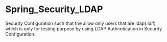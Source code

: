 # Spring_Security_LDAP
Security Configuration such that the allow only users that are ldap(.ldif) which is only for testing purpose by using LDAP Authentication in Security Configuration.
